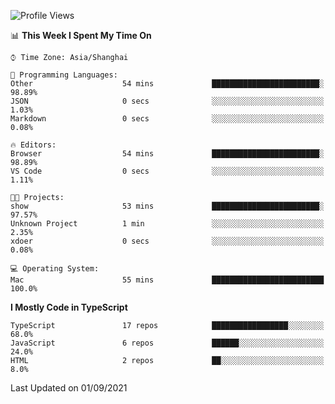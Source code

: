 <!--START_SECTION:waka-->
![Profile Views](http://img.shields.io/badge/Profile%20Views-117-blue)

📊 **This Week I Spent My Time On** 

```text
⌚︎ Time Zone: Asia/Shanghai

💬 Programming Languages: 
Other                    54 mins             ████████████████████████░   98.89% 
JSON                     0 secs              ░░░░░░░░░░░░░░░░░░░░░░░░░   1.03% 
Markdown                 0 secs              ░░░░░░░░░░░░░░░░░░░░░░░░░   0.08%

🔥 Editors: 
Browser                  54 mins             ████████████████████████░   98.89% 
VS Code                  0 secs              ░░░░░░░░░░░░░░░░░░░░░░░░░   1.11%

🐱‍💻 Projects: 
show                     53 mins             ████████████████████████░   97.57% 
Unknown Project          1 min               ░░░░░░░░░░░░░░░░░░░░░░░░░   2.35% 
xdoer                    0 secs              ░░░░░░░░░░░░░░░░░░░░░░░░░   0.08%

💻 Operating System: 
Mac                      55 mins             █████████████████████████   100.0%

```

**I Mostly Code in TypeScript** 

```text
TypeScript               17 repos            █████████████████░░░░░░░░   68.0% 
JavaScript               6 repos             ██████░░░░░░░░░░░░░░░░░░░   24.0% 
HTML                     2 repos             ██░░░░░░░░░░░░░░░░░░░░░░░   8.0%

```



 Last Updated on 01/09/2021
<!--END_SECTION:waka-->
